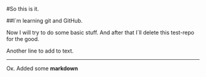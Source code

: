#So this is it. 

##I`m learning git and GitHub.

Now I will try to do some basic stuff. And after that I`ll delete this test-repo for the good.

Another line to add to text.

***

Ок. Added some **markdown** 